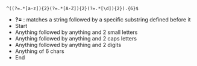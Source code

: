 ```
^((?=.*[a-z]){2}(?=.*[A-Z]){2}(?=.*[\d]){2}).{6}$
```

- **?=** : matches a string followed by a specific substring defined before it  
- Start
- Anything followed by anything and 2 small letters
- Anything followed by anything and 2 caps letters
- Anything followed by anything and 2 digits
- Anything of 6 chars
- End